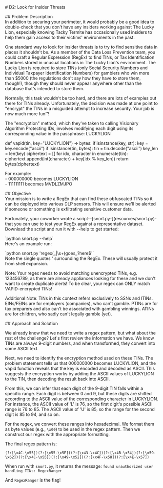 

\# D2: Look for Insider Threats

\#\# Problem Description  
In addition to securing your perimeter, it would probably be a good idea to double-check that you don't have any insiders working against The Lucky Lion, especially knowing Tacky Termite has occasionally used insiders to help them gain access to their victims' environments in the past.

One standard way to look for insider threats is to try to find sensitive data in places it shouldn't be. As a member of the Data Loss Prevention team, you could craft a Regular Expression (RegEx) to find TINs, or Tax Identification Numbers stored in unusual locations in The Lucky Lion's environment. The Lucky Lion is required to store TINs (only Social Security Numbers and Individual Taxpayer Identification Numbers) for gamblers who win more than $5000 (the regulations don't say how they have to store them, though\!), though they should never appear anywhere other than the database that's intended to store them.

Normally, this task wouldn't be too hard, and there are lots of examples out there for TINs already. Unfortunately, the decision was made at one point to "encrypt" the TINs in a misguided attempt to increase security. Your job is now much more fun™\!

The "encryption" method, which they've taken to calling Visionàry Algorithm Protecting IDs, involves modifying each digit using its corresponding value in the passphrase: LUCKYLION

def vapid(tin, key="LUCKYLION") -> bytes:
    if isinstance(key, str):
        key = key.encode("ascii")
    if isinstance(tin, bytes):
        tin = tin.decode("ascii")
    key_len = len(key)
    ciphertext = []
    for idx, character in enumerate(tin):
        ciphertext.append(int(character) + key[idx % key_len])
    return bytes(ciphertext)

For example:  
\- 000000000 becomes LUCKYLION  
\- 111111111 becomes MVDLZMJPO

\#\# Objective  
Your mission is to write a RegEx that can find these obfuscated TINs so it can be deployed into various DLP sensors. This will ensure we'll be alerted if someone or something is exfiltrating sensitive customer data.

Fortunately, your coworker wrote a script--\[snort.py-\](resources/snort.py)-that you can use to test your RegEx against a representative dataset. Download the script and run it with \--help to get started:

\`python snort.py \--help\`  
Here's an example run:

\`python snort.py 'regex(\_|\\s+)goes\_?here$'\`  
Note the single quotes ' surrounding the RegEx. These will usually protect it from shell expansion.

Note: Your regex needs to avoid matching unencrypted TINs, e.g. 123456789, as there are already appliances looking for these and we don't want to create duplicate alerts\! To be clear, your regex can ONLY match VAPID-encrypted TINs\!

Additional Note: TINs in this context refers exclusively to SSNs and ITINs. EINs/FEINs are for employers (companies), who can't gamble. PTINs are for tax preparers and also can't be associated with gambling winnings. ATINs are for children, who sadly can't legally gamble (yet).

\#\# Approach and Solution

We already know that we need to write a regex pattern, but what about the rest of the challenge? Let's first review the information we have. We know TINs are always 9-digit numbers, and when transformed, they convert into some ASCII text.

Next, we need to identify the encryption method used on these TINs. The problem statement tells us that 000000000 becomes LUCKYLION, and the vapid function reveals that the key is encoded and decoded as ASCII. This suggests the encryption works by adding the ASCII values of LUCKYLION to the TIN, then decoding the result back into ASCII.

From this, we can infer that each digit of the 9-digit TIN falls within a specific range. Each digit is between 0 and 9, but these digits are shifted according to the ASCII value of the corresponding character in LUCKYLION. For instance, the ASCII value of 'L' is 76, so the first digit's possible ASCII range is 76 to 85\. The ASCII value of 'U' is 85, so the range for the second digit is 85 to 94, and so on.

For the regex, we convert these ranges into hexadecimal. We format them as byte values (e.g., `\x00`) to be used in the regex pattern. Then we construct our regex with the appropriate formatting.

The final regex pattern is:

`(?:[\x4C-\x55])(?:[\x55-\x5E])(?:[\x43-\x4C])(?:[\x4B-\x54])(?:[\x59-\x62])(?:[\x4C-\x55])(?:[\x49-\x52])(?:[\x4F-\x58])(?:[\x4E-\x57])`

When run with `snort.py`, it returns the message: `found unauthorized user handling TINs: RegexRanger`

And `RegexRanger` is the flag\!

